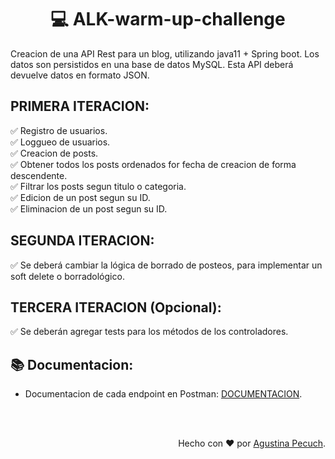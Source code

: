 <h1 align="center">💻 ALK-warm-up-challenge</h1>

Creacion de una API Rest para un blog, utilizando java11 + Spring boot. Los datos son persistidos en una base de datos MySQL. Esta API deberá devuelve datos en formato JSON.

<h2>PRIMERA ITERACION:</h2> </br</br>
✅ Registro de usuarios. </br>
✅ Loggueo de usuarios. </br>
✅ Creacion de posts. </br>
✅ Obtener todos los posts ordenados for fecha de creacion de forma descendente. </br>
✅ Filtrar los posts segun titulo o categoria. </br>
✅ Edicion de un post segun su ID. </br>
✅ Eliminacion de un post segun su ID. </br>

<h2>SEGUNDA ITERACION:</h2> </br</br>
✅ Se deberá cambiar la lógica de borrado de posteos, para implementar un soft delete o borradológico. </br>

<h2>TERCERA ITERACION (Opcional):</h2> </br</br>
✅ Se deberán agregar tests para los métodos de los controladores. </br>

<h2>📚 Documentacion:</h2>

- Documentacion de cada endpoint en Postman: <a href="https://documenter.getpostman.com/view/16169885/UV5ZCwuW"> DOCUMENTACION</a>.

</br>
</br>

<p align="right">Hecho con ❤️ por <a href="https://www.linkedin.com/in/agustina-pecuch/">Agustina Pecuch</a>.</p>
